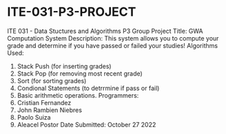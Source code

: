 # ITE-031-P3-PROJECT
ITE 031 - Data Stuctures and Algorithms P3 Group Project
Title: GWA Computation System
Description: This system allows you to compute your grade and determine if you have passed or failed your studies!
Algorithms Used:
1. Stack Push (for inserting grades)
2. Stack Pop (for removing most recent grade)
3. Sort (for sorting grades)
4. Condional Statements (to detrrmine if pass or fail)
5. Basic arithmetic operations.
Programmers:
1. Cristian Fernandez
2. John Rambien Niebres
3. Paolo Suiza
4. Aleacel Postor
Date Submitted: October 27 2022

